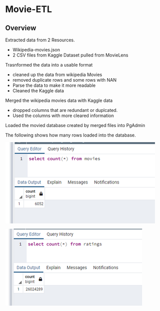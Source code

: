 # Movie-ETL

## Overview

Extracted data from 2 Resources. 
- Wikipedia-movies.json
- 2 CSV files from Kaggle Dataset pulled from MovieLens

Trasnformed the data into a usable format
  - cleaned up the data from wikipedia Movies
  - removed duplicate rows and some rows with NAN
  - Parse the data to make it more readable
  - Cleaned the Kaggle data

Merged the wikipedia movies data with Kaggle data
  - dropped columns that are redundant or duplcated.
  - Used the columns with more cleared information

Loaded the movied database created by merged files into PgAdmin

The following shows how many rows loaded into the database.

![movies_query.png](/resource/movies_query.png)




![ratings_query.png](/resource/ratings_query.png)

 
